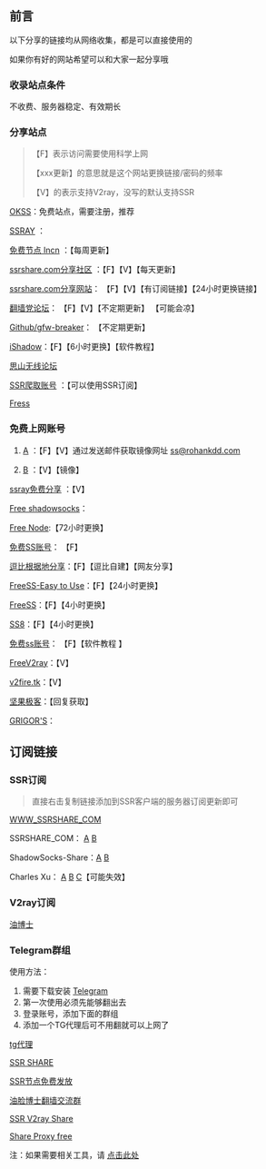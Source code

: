 ## 前言

以下分享的链接均从网络收集，都是可以直接使用的

如果你有好的网站希望可以和大家一起分享哦

### 收录站点条件

不收费、服务器稳定、有效期长



### 分享站点

> 【F】表示访问需要使用科学上网
>
> 【xxx更新】的意思就是这个网站更换链接/密码的频率
>
> 【V】的表示支持V2ray，没写的默认支持SSR

[OKSS](https://web2019.okss.xyz/auth/register?code=XW0G)：免费站点，需要注册，推荐

[SSRAY](https://ssray.club/) ：

[免费节点 Incn](https://lncn.org/) ：【每周更新】

[ssrshare.com分享社区](https://www.ssrshare.com/forums/ssr-socks-v2ray.2/) ：【F】【V】【每天更新】

[ssrshare.com分享网站](https://www.ssrtool.com/tool/free_ssr)： 【F】【V】【有订阅链接】【24小时更换链接】

[翻墙党论坛](https://fanqiangdang.com/)： 【F】【V】【不定期更新】 【可能会凉】

[Github/gfw-breaker](https://github.com/gfw-breaker/ssr-accounts)： 【不定期更新】

[iShadow](https://us.ishadowx.net/)：【F】【6小时更换】【软件教程】

[思山无线论坛](http://www.right.com.cn/forum/forum-159-1.html)

[SSR爬取账号](http://ss.pythonic.life/) ：【可以使用SSR订阅】

[Fress](https://io.freess.org/)

### 免费上网账号

1. [A](https://free-ss.site/)  ：【F】【V】通过发送邮件获取镜像网址 ss@rohankdd.com 

2. [B](https://free-ss.tw)  ：【V】【镜像】

[ssray免费分享](https://ssray.club/) ：【V】

[Free shadowsocks](https://free.gyteng.com/)：

[Free Node](http://cacss.me/):【72小时更换】

[免费SS账号](https://ssr.tips/46.html#respond)： 【F】

[逗比根据地分享](https://doub.io/sszhfx/)：【F】【逗比自建】【网友分享】

[FreeSS-Easy to Use](https://ss.freess.org/)：【F】【24小时更换】

[FreeSS](https://io.freess.today/)：【F】【4小时更换】

[SS8](https://get.ss8.fun/)：【F】【4小时更换】

[免费ss账号](https://free.yitianjianss.com/)： 【F】【软件教程 】

[FreeV2ray](https://get.freev2ray.com/)：【V】

[v2fire.tk](https://v2fire.tk/)：【V】

[坚果极客](https://www.nutgeek.com/ssshadowsocks/)：【回复获取】

[GRIGOR'S](https://gdmi.weebly.com/3118523398online.html)：



## 订阅链接

### SSR订阅

> 直接右击复制链接添加到SSR客户端的服务器订阅更新即可

[WWW_SSRSHARE_COM](https://raw.githubusercontent.com/ImLaoD/sub/master/ssrshare.com)

SSRSHARE_COM： [A](https://ssrshare.xyz/freessr) [B](https://yzzz.ml/freessr)

ShadowSocks-Share：[A](https://share-shadowsocksr.herokuapp.com/subscribe?valid=1)  [B](https://shadowsocks-share.herokuapp.com/subscribe?valid=1)

Charles Xu：	[A](https://ourssr.herokuapp.com/subscribe) [B](https://eyyy.herokuapp.com/subscribe) [C](https://shadowsocksshare.herokuapp.com/subscribe)【可能失效】



### V2ray订阅

[油博士](https://fucktiyanqun.netlify.com/)


### Telegram群组

使用方法：

1. 需要下载安装 [Telegram](https://telegram.org/)
2. 第一次使用必须先能够翻出去
3. 登录账号，添加下面的群组
4. 添加一个TG代理后可不用翻就可以上网了

[tg代理](https://t.me/socks5list)

[SSR SHARE](https://t.me/gyjclub)

[SSR节点免费发放](https://t.me/SSRlist)

[油脸博士翻墙交流群](https://t.me/youlianboshi_group)

[SSR V2ray Share](https://t.me/freeshadowsock)

[Share Proxy free](https://t.me/shareproxyfree)

注：如果需要相关工具，请 [点击此处](https://github.com/it-andy-hou/fq)
